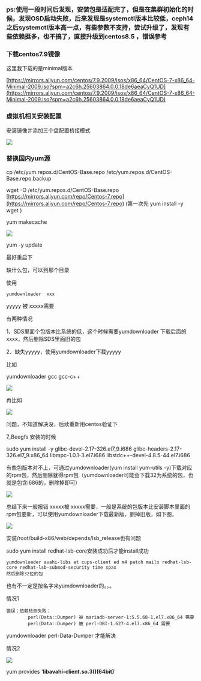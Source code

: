 ### ps:使用一段时间后发现，安装包是适配完了，但是在集群初始化的时候，发现OSD启动失败，后来发现是systemctl版本比较低，ceph14之后systemctl版本高一点，有些参数不支持，尝试升级了，发现有些依赖挺多，也不搞了，直接升级到centos8.5 ，错误参考

### 下载centos7.9镜像

这里我下载的是minimal版本

[https://mirrors.aliyun.com/centos/7.9.2009/isos/x86_64/CentOS-7-x86_64-Minimal-2009.iso?spm=a2c6h.25603864.0.0.18de6aeaCyQ1UD](https://mirrors.aliyun.com/centos/7.9.2009/isos/x86_64/CentOS-7-x86_64-Minimal-2009.iso?spm=a2c6h.25603864.0.0.18de6aeaCyQ1UD)

### 虚拟机相关安装配置

安装镜像并添加三个盘配置桥接模式

![](https://gitee.com/hxc8/images6/raw/master/img/202407182352983.jpg)

### 替换国内yum源

cp /etc/yum.repos.d/CentOS-Base.repo /etc/yum.repos.d/CentOS-Base.repo.backup

wget -O /etc/yum.repos.d/CentOS-Base.repo [https://mirrors.aliyun.com/repo/Centos-7.repo](https://mirrors.aliyun.com/repo/Centos-7.repo)    (第一次先 yum install -y wget )

yum makecache

![](https://gitee.com/hxc8/images6/raw/master/img/202407182352212.jpg)

yum -y update

最好重启下

缺什么包，可以到那个目录

使用

```
yumdownloader  xxx
```

yyyyy 被   xxxxx需要

有两种情况

1、SDS里面个包版本比系统的低，这个时候需要yumdownloader 下载后面的xxxx，然后删除SDS里面旧的包

2、缺失yyyyy，使用yumdownloader下载yyyyy

比如

yumdownloader gcc gcc-c++

![](https://gitee.com/hxc8/images6/raw/master/img/202407182352608.jpg)

再比如

![](https://gitee.com/hxc8/images6/raw/master/img/202407182352094.jpg)

问题，不知道解决没，后续重新用centos验证下

7_Beegfs 安装的时候

sudo yum install -y glibc-devel-2.17-326.el7_9.i686 glibc-headers-2.17-326.el7_9.x86_64 libmpc-1.0.1-3.el7.i686 libstdc++-devel-4.8.5-44.el7.i686

有些包版本对不上，可通过yumdownloader(yum install yum-utils -y)下载对应的rpm包，然后删除就得rpm包（yumdownloader可能会下载32为系统的包，也就是包含i686的，删除掉即可）

![](https://gitee.com/hxc8/images6/raw/master/img/202407182352184.jpg)

总结下来一般报错  xxxxx被 xxxxx需要，一般是系统的包版本比安装脚本里面的rpm包要新，可以使用yumdownloader下载最新版，删掉旧版，如下图，

![](https://gitee.com/hxc8/images6/raw/master/img/202407182352166.jpg)

安装/root/build-x86/web/depends/lsb_release也有问题

sudo yum install redhat-lsb-core安装成功后才能install成功

```
yumdownloader avahi-libs at cups-client ed m4 patch mailx redhat-lsb-core redhat-lsb-submod-security time spax
然后删除32位的包
```

也有不一定是按名字来yumdownloader的。。。

情况1

```
错误：依赖检测失败：
        perl(Data::Dumper) 被 mariadb-server-1:5.5.68-1.el7.x86_64 需要
        perl(Data::Dumper) 被 perl-DBI-1.627-4.el7.x86_64 需要
```

yumdownloader perl-Data-Dumper 才能解决

情况2

![](https://gitee.com/hxc8/images6/raw/master/img/202407182352694.jpg)

yum provides '**libavahi-client.so.3()(64bit)**'